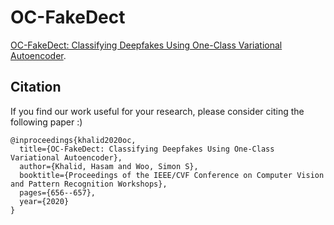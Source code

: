 # OC-FakeDect

[OC-FakeDect: Classifying Deepfakes Using One-Class Variational Autoencoder](https://openaccess.thecvf.com/content_CVPRW_2020/html/w39/Khalid_OC-FakeDect_Classifying_Deepfakes_Using_One-Class_Variational_Autoencoder_CVPRW_2020_paper.html).

## Citation

If you find our work useful for your research, please consider citing the following paper :)

```
@inproceedings{khalid2020oc,
  title={OC-FakeDect: Classifying Deepfakes Using One-Class Variational Autoencoder},
  author={Khalid, Hasam and Woo, Simon S},
  booktitle={Proceedings of the IEEE/CVF Conference on Computer Vision and Pattern Recognition Workshops},
  pages={656--657},
  year={2020}
}
```
